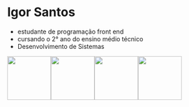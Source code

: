 # Igor Santos
<ul>
          <li> estudante de programação front end </li>
          <li> cursando o 2° ano do ensino médio técnico </li>
          <li> Desenvolvimento de Sistemas </li>
</ul>

<img src="https://cdn.jsdelivr.net/gh/devicons/devicon/icons/github/github-original.svg" height="100" /><img src="https://cdn.jsdelivr.net/gh/devicons/devicon/icons/css3/css3-original.svg" height="100"/><img src="https://cdn.jsdelivr.net/gh/devicons/devicon/icons/html5/html5-original.svg" height="100"/><img src="https://cdn.jsdelivr.net/gh/devicons/devicon/icons/javascript/javascript-plain.svg" height="100" />
